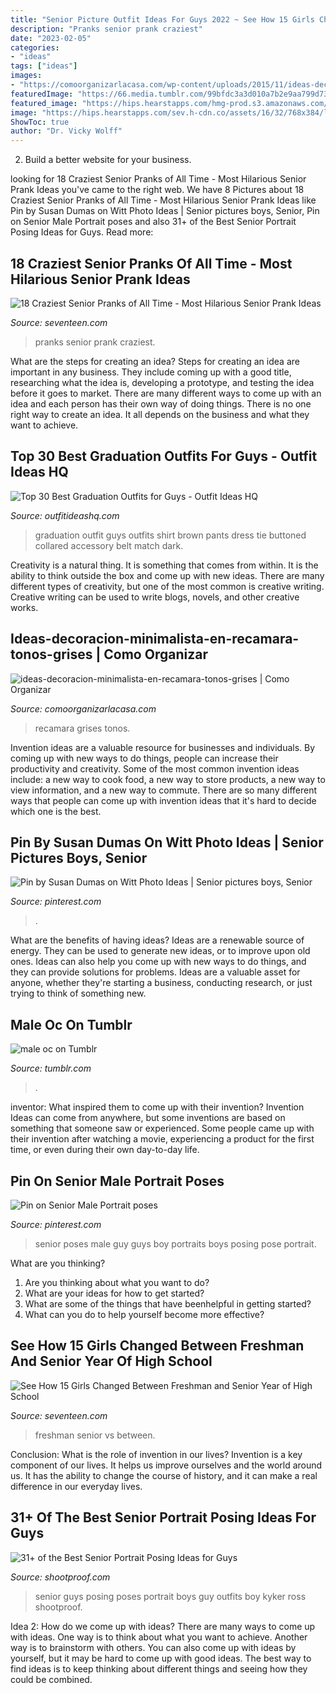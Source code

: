 ```yaml
---
title: "Senior Picture Outfit Ideas For Guys 2022 ~ See How 15 Girls Changed Between Freshman And Senior Year Of High School"
description: "Pranks senior prank craziest"
date: "2023-02-05"
categories:
- "ideas"
tags: ["ideas"]
images:
- "https://comoorganizarlacasa.com/wp-content/uploads/2015/11/ideas-decoracion-minimalista-en-recamara-tonos-grises.jpg"
featuredImage: "https://66.media.tumblr.com/99bfdc3a3d010a7b2e9aa799d7334b5f/tumblr_pc0ro9DPFW1x5n2rlo1_500.png"
featured_image: "https://hips.hearstapps.com/hmg-prod.s3.amazonaws.com/images/maxresdefault-1510073615.jpg?crop=1.00xw:0.891xh;0,0.0629xh&amp;resize=1200:*"
image: "https://hips.hearstapps.com/sev.h-cdn.co/assets/16/32/768x384/landscape-1470683854-gallery-1470256157-emily.jpg?resize=1200:*"
ShowToc: true
author: "Dr. Vicky Wolff"
---
```



2. Build a better website for your business. 

	

		
looking for 18 Craziest Senior Pranks of All Time - Most Hilarious Senior Prank Ideas you've came to the right web. We have 8 Pictures about 18 Craziest Senior Pranks of All Time - Most Hilarious Senior Prank Ideas like Pin by Susan Dumas on Witt Photo Ideas | Senior pictures boys, Senior, Pin on Senior Male Portrait poses and also 31+ of the Best Senior Portrait Posing Ideas for Guys. Read more:
		
    
## 18 Craziest Senior Pranks Of All Time - Most Hilarious Senior Prank Ideas

<img loading=lazy src="https://hips.hearstapps.com/hmg-prod.s3.amazonaws.com/images/maxresdefault-1510073615.jpg?crop=1.00xw:0.891xh;0,0.0629xh&amp;resize=1200:*" onerror="this.onerror=null;this.src='https://tse2.mm.bing.net/th?id=OIP.2xa1XYX0V0s6JMqZk8wFoAHaDt&amp;pid=15.1';" alt="18 Craziest Senior Pranks of All Time - Most Hilarious Senior Prank Ideas">

_Source: seventeen.com_

>pranks senior prank craziest. 

	

What are the steps for creating an idea?
Steps for creating an idea are important in any business. They include coming up with a good title, researching what the idea is, developing a prototype, and testing the idea before it goes to market. 
There are many different ways to come up with an idea and each person has their own way of doing things. There is no one right way to create an idea. It all depends on the business and what they want to achieve.

    
## Top 30 Best Graduation Outfits For Guys - Outfit Ideas HQ

<img loading=lazy src="http://outfitideashq.com/wp-content/uploads/2016/06/graduation-outfit-ideas-for-guys-2.jpg" onerror="this.onerror=null;this.src='https://tse1.mm.bing.net/th?id=OIP.BaAgJE6Sh0a706Syk58Q9QHaLH&amp;pid=15.1';" alt="Top 30 Best Graduation Outfits for Guys - Outfit Ideas HQ">

_Source: outfitideashq.com_

>graduation outfit guys outfits shirt brown pants dress tie buttoned collared accessory belt match dark. 

	

Creativity is a natural thing. It is something that comes from within. It is the ability to think outside the box and come up with new ideas. There are many different types of creativity, but one of the most common is creative writing. Creative writing can be used to write blogs, novels, and other creative works.

    
## Ideas-decoracion-minimalista-en-recamara-tonos-grises | Como Organizar

<img loading=lazy src="https://comoorganizarlacasa.com/wp-content/uploads/2015/11/ideas-decoracion-minimalista-en-recamara-tonos-grises.jpg" onerror="this.onerror=null;this.src='https://tse3.mm.bing.net/th?id=OIP.ts7pFsSwzAbkVGBEPauz9gHaJ6&amp;pid=15.1';" alt="ideas-decoracion-minimalista-en-recamara-tonos-grises | Como Organizar">

_Source: comoorganizarlacasa.com_

>recamara grises tonos. 

	

Invention ideas are a valuable resource for businesses and individuals. By coming up with new ways to do things, people can increase their productivity and creativity. Some of the most common invention ideas include: a new way to cook food, a new way to store products, a new way to view information, and a new way to commute. There are so many different ways that people can come up with invention ideas that it's hard to decide which one is the best.

    
## Pin By Susan Dumas On Witt Photo Ideas | Senior Pictures Boys, Senior

<img loading=lazy src="https://i.pinimg.com/originals/06/09/b2/0609b227e05bd540b7e974e0188ec821.jpg" onerror="this.onerror=null;this.src='https://tse1.mm.bing.net/th?id=OIP.hyk2mrus_dAHUKd7QTh4IwHaLD&amp;pid=15.1';" alt="Pin by Susan Dumas on Witt Photo Ideas | Senior pictures boys, Senior">

_Source: pinterest.com_

>. 

	

What are the benefits of having ideas?
Ideas are a renewable source of energy. They can be used to generate new ideas, or to improve upon old ones. Ideas can also help you come up with new ways to do things, and they can provide solutions for problems. Ideas are a valuable asset for anyone, whether they're starting a business, conducting research, or just trying to think of something new.

    
## Male Oc On Tumblr

<img loading=lazy src="https://66.media.tumblr.com/99bfdc3a3d010a7b2e9aa799d7334b5f/tumblr_pc0ro9DPFW1x5n2rlo1_500.png" onerror="this.onerror=null;this.src='https://tse1.mm.bing.net/th?id=OIP.fmyKS5-bGzCqHuWMUTJhrwHaIK&amp;pid=15.1';" alt="male oc on Tumblr">

_Source: tumblr.com_

>. 

	

inventor: What inspired them to come up with their invention?
Invention Ideas can come from anywhere, but some inventions are based on something that someone saw or experienced. Some people came up with their invention after watching a movie, experiencing a product for the first time, or even during their own day-to-day life.

    
## Pin On Senior Male Portrait Poses

<img loading=lazy src="https://i.pinimg.com/736x/59/52/66/595266a8cb4fb567bc604c8f6c8bc02e--male-senior-pictures-senior-picture-poses.jpg" onerror="this.onerror=null;this.src='https://tse2.mm.bing.net/th?id=OIP._JZ5VmJheOw2qjSf5zC4rgAAAA&amp;pid=15.1';" alt="Pin on Senior Male Portrait poses">

_Source: pinterest.com_

>senior poses male guy guys boy portraits boys posing pose portrait. 

	

What are you thinking?
1. Are you thinking about what you want to do?
2. What are your ideas for how to get started? 
3. What are some of the things that have beenhelpful in getting started?
4. What can you do to help yourself become more effective?

    
## See How 15 Girls Changed Between Freshman And Senior Year Of High School

<img loading=lazy src="https://hips.hearstapps.com/sev.h-cdn.co/assets/16/32/768x384/landscape-1470683854-gallery-1470256157-emily.jpg?resize=1200:*" onerror="this.onerror=null;this.src='https://tse4.mm.bing.net/th?id=OIP.U4cAH8FSIip4SoaiQdJBiAHaDt&amp;pid=15.1';" alt="See How 15 Girls Changed Between Freshman and Senior Year of High School">

_Source: seventeen.com_

>freshman senior vs between. 

	

Conclusion: What is the role of invention in our lives?
Invention is a key component of our lives. It helps us improve ourselves and the world around us. It has the ability to change the course of history, and it can make a real difference in our everyday lives.

    
## 31+ Of The Best Senior Portrait Posing Ideas For Guys

<img loading=lazy src="https://www.shootproof.com/blog/wp-content/uploads/2019/02/ross-kyker-1.jpg" onerror="this.onerror=null;this.src='https://tse2.mm.bing.net/th?id=OIP.SyroPCEZYXkO5belm2IDwgHaFh&amp;pid=15.1';" alt="31+ of the Best Senior Portrait Posing Ideas for Guys">

_Source: shootproof.com_

>senior guys posing poses portrait boys guy outfits boy kyker ross shootproof. 

	

Idea 2: How do we come up with ideas?
There are many ways to come up with ideas. One way is to think about what you want to achieve. Another way is to brainstorm with others. You can also come up with ideas by yourself, but it may be hard to come up with good ideas. The best way to find ideas is to keep thinking about different things and seeing how they could be combined.

